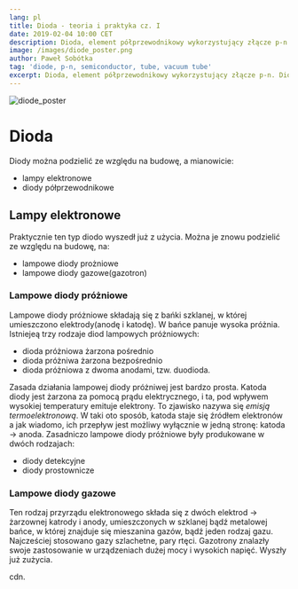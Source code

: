 ```yaml
---
lang: pl
title: Dioda - teoria i praktyka cz. I
date: 2019-02-04 10:00 CET
description: Dioda, element półprzewodnikowy wykorzystujący złącze p-n. Dioda to również lampa elektronowa, wykorzystująca zjawisko termoemisji.
image: /images/diode_poster.png
author: Paweł Sobótka
tag: 'diode, p-n, semiconductor, tube, vacuum tube'
excerpt: Dioda, element półprzewodnikowy wykorzystujący złącze p-n. Dioda to również lampa elektronowa, wykorzystująca zjawisko termoemisji. Lampy elektronowe już wyszły z użycia a powszechnie używane są przyrządy półprzewodnikowe.
---
```


![diode_poster]({{site.url}}{{site.baseurl}}{{page.image}} "{{page.title}}")

# Dioda

Diody można podzielić ze względu na budowę, a mianowicie:

- lampy elektronowe
- diody półprzewodnikowe

## Lampy elektronowe
Praktycznie ten typ diodo wyszedł już z użycia. Można je znowu podzielić ze względu na budowę, na:

- lampowe diody prożniowe
- lampowe diody gazowe(gazotron)

### Lampowe diody próżniowe
Lampowe diody próżniowe składają się z bańki szklanej, w której umieszczono elektrody(anodę i katodę). W bańce panuje wysoka próżnia. Istniejeą trzy rodzaje diod lampowych próżniowych:

- dioda próżniowa żarzona pośrednio
- dioda próżniwa żarzona bezpośrednio
- dioda próżniowa z dwoma anodami, tzw. duodioda.

Zasada działania lampowej diody próżniwej jest bardzo prosta. Katoda diody jest żarzona za pomocą prądu elektrycznego, i ta, pod wpływem wysokiej temperatury emituje elektrony. To zjawisko nazywa się _emisją termoelektronową_. W taki oto sposób, katoda staje się źródłem elektronów a jak wiadomo, ich przepływ jest możliwy wyłącznie w jedną stronę: katoda -> anoda. Zasadniczo lampowe diody próżniowe były produkowane w dwóch rodzajach:

- diody detekcyjne
- diody prostownicze 

### Lampowe diody gazowe
Ten rodzaj przyrządu elektronowego składa się z dwóch elektrod -> żarzownej katrody i anody, umieszczonych w szklanej bądź metalowej bańce, w której znajduje się mieszanina gazów, bądź jeden rodzaj gazu. Najcześciej stosowano gazy szlachetne, pary rtęci. Gazotrony znalazły swoje zastosowanie w urządzeniach dużej mocy i wysokich napięć. Wyszły już  zużycia.

cdn.

